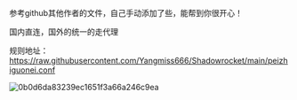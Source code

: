 参考github其他作者的文件，自己手动添加了些，能帮到你很开心！

国内直连，国外的统一的走代理

规则地址：https://raw.githubusercontent.com/Yangmiss666/Shadowrocket/main/peizhiguonei.conf

![0b0d6da83239ec1651f3a66a246c9ea](https://github.com/Yangmiss666/Shadowrocket/assets/139249967/93e53f66-7149-4e32-9061-6d9913ee422f)
